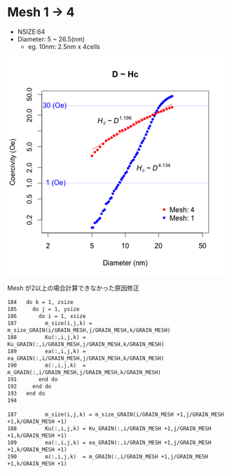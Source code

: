 # Mesh 1 → 4 

- NSIZE:64
- Diameter: 5 ~ 26.5(nm)
	- eg. 10nm: 2.5nm x 4cells

![](./img/Rplot01.png)

Mesh が2以上の場合計算できなかった原因修正

	184   do k = 1, zsize
	185     do j = 1, ysize
	186       do i = 1, xsize
	187         m_size(i,j,k) = m_size_GRAIN(i/GRAIN_MESH,j/GRAIN_MESH,k/GRAIN_MESH)
	188         Ku(:,i,j,k) = Ku_GRAIN(:,i/GRAIN_MESH,j/GRAIN_MESH,k/GRAIN_MESH)
	189         ea(:,i,j,k) = ea_GRAIN(:,i/GRAIN_MESH,j/GRAIN_MESH,k/GRAIN_MESH)
	190         m(:,i,j,k)  = m_GRAIN(:,i/GRAIN_MESH,j/GRAIN_MESH,k/GRAIN_MESH)
	191       end do
	192     end do
	193   end do
	194 
	
	187         m_size(i,j,k) = m_size_GRAIN(i/GRAIN_MESH +1,j/GRAIN_MESH +1,k/GRAIN_MESH +1)
	188         Ku(:,i,j,k) = Ku_GRAIN(:,i/GRAIN_MESH +1,j/GRAIN_MESH +1,k/GRAIN_MESH +1)
	189         ea(:,i,j,k) = ea_GRAIN(:,i/GRAIN_MESH +1,j/GRAIN_MESH +1,k/GRAIN_MESH +1)
	190         m(:,i,j,k)  = m_GRAIN(:,i/GRAIN_MESH +1,j/GRAIN_MESH +1,k/GRAIN_MESH +1)
